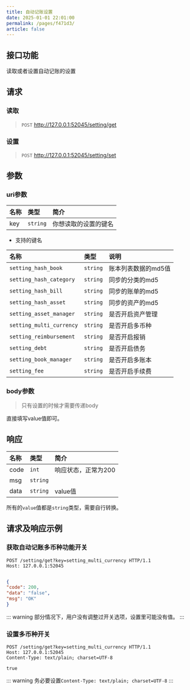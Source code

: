 ```yaml
---
title: 自动记账设置
date: 2025-01-01 22:01:00
permalink: /pages/f471d3/
article: false
---
```


## 接口功能

读取或者设置自动记账的设置

## 请求

### 读取

> `POST` http://127.0.0.1:52045/setting/get

### 设置

> `POST` http://127.0.0.1:52045/setting/set


## 参数

### uri参数

| 名称  | 类型       | 简介         |
|:----|:---------|:-----------|
| key | `string`    | 你想读取的设置的键名 |

- 支持的键名

| 名称  | 类型       | 说明          |
|:----|:---------|:------------|
| `setting_hash_book` | `string`    | 账本列表数据的md5值 |
| `setting_hash_category` | `string`    | 同步的分类的md5   |
| `setting_hash_bill` | `string`    | 同步的账单的md5   |
| `setting_hash_asset` | `string`    | 同步的资产的md5   |
| `setting_asset_manager` | `string`    | 是否开启资产管理    |
| `setting_multi_currency` | `string`    | 是否开启多币种         |
| `setting_reimbursement` | `string`    | 是否开启报销          |
| `setting_debt` | `string`    | 是否开启债务          |
| `setting_book_manager` | `string`    | 是否开启多账本         |
| `setting_fee` | `string`    | 是否开启手续费         |


### body参数

> 只有设置的时候才需要传递body


直接填写value值即可。


## 响应

| 名称    | 类型       | 简介          |
|:------|:---------|:------------|
| code  | `int`    | 响应状态，正常为200 |
| msg   | `string` |             |
| data  | `string`       | value值      |


所有的`value`值都是`string`类型，需要自行转换。



## 请求及响应示例

### 获取自动记账多币种功能开关

```http request
POST /setting/get?key=setting_multi_currency HTTP/1.1
Host: 127.0.0.1:52045


```

```json
{
"code": 200,
"data": "false",
"msg": "OK"
}
```
::: warning
部分情况下，用户没有调整过开关选项，设置里可能没有值。
:::


### 设置多币种开关

```http request
POST /setting/get?key=setting_multi_currency HTTP/1.1
Host: 127.0.0.1:52045
Content-Type: text/plain; charset=UTF-8

true
```
::: warning
务必要设置`Content-Type: text/plain; charset=UTF-8`
:::
